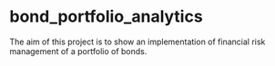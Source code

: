 # bond_portfolio_analytics
The aim of this project is to show an implementation of financial risk management of a portfolio of bonds.
